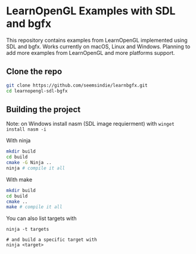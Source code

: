 # LearnOpenGL Examples with SDL and bgfx

This repository contains examples from LearnOpenGL implemented using SDL and bgfx. Works currently on macOS, Linux and Windows.
Planning to add more examples from LearnOpenGL and more platforms support.


## Clone the repo

```sh
git clone https://github.com/seemsindie/learnbgfx.git
cd learnopengl-sdl-bgfx
```

## Building the project

Note: on Windows install nasm (SDL image requierment) with `winget install nasm -i`

With ninja

```sh
mkdir build
cd build
cmake -G Ninja ..
ninja # compile it all
```

With make

```sh
mkdir build
cd build
cmake ..
make # compile it all
```

You can also list targets with 

```
ninja -t targets

# and build a specific target with
ninja <target>
```
